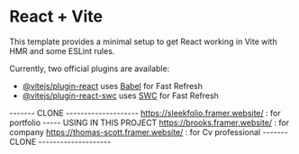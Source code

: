 # React + Vite

This template provides a minimal setup to get React working in Vite with HMR and some ESLint rules.

Currently, two official plugins are available:

- [@vitejs/plugin-react](https://github.com/vitejs/vite-plugin-react/blob/main/packages/plugin-react/README.md) uses [Babel](https://babeljs.io/) for Fast Refresh
- [@vitejs/plugin-react-swc](https://github.com/vitejs/vite-plugin-react-swc) uses [SWC](https://swc.rs/) for Fast Refresh


------- CLONE --------------------
https://sleekfolio.framer.website/ : for portfolio ----- USING IN THIS PROJECT
https://brooks.framer.website/ : for company
https://thomas-scott.framer.website/ : for Cv professional
------- CLONE --------------------
